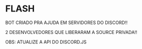 # FLASH
BOT CRIADO PRA AJUDA EM SERVIDORES DO DISCORD!!


2 DESENVOLVEDORES QUE LIBERARAM A SOURCE PRIVADA!!

OBS: ATUALIZE A API DO DISCORD.JS
